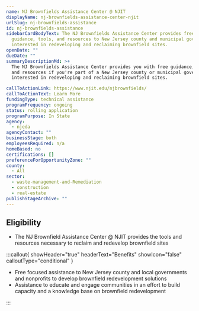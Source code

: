 ```yaml
---
name: NJ Brownfields Assistance Center @ NJIT
displayName: nj-brownfields-assistance-center-njit
urlSlug: nj-brownfields-assistance
id: nj-brownfields-assistance
sidebarCardBodyText: The NJ Brownfields Assistance Center provides free
  guidance, tools, and resources to New Jersey county and municipal governments
  interested in redeveloping and reclaiming brownfield sites.
openDate: ""
dueDate: ""
summaryDescriptionMd: >+
  The NJ Brownfields Assistance Center provides you with free guidance, tools,
  and resources if you're part of a New Jersey county or municipal government
  interested in redeveloping and reclaiming brownfield sites.

callToActionLink: https://www.njit.edu/njbrownfields/
callToActionText: Learn More
fundingType: technical assistance
programFrequency: ongoing
status: rolling application
programPurpose: In State
agency:
  - njeda
agencyContact: ""
businessStage: both
employeesRequired: n/a
homeBased: no
certifications: []
preferenceForOpportunityZone: ""
county:
  - All
sector:
  - waste-management-and-Remediation
  - construction
  - real-estate
publishStageArchive: ""
---
```


## Eligibility

- The NJ Brownfield Assistance Center @ NJIT provides the tools and resources necessary to reclaim and redevelop brownfield sites

:::callout{ showHeader="true" headerText="Benefits" showIcon="false" calloutType="conditional" }

- Free focused assistance to New Jersey county and local governments and nonprofits to develop brownfield redevelopment solutions
- Assistance to educate and engage communities in an effort to build capacity and a knowledge base on brownfield redevelopment

:::
